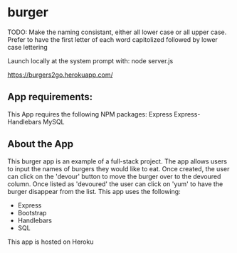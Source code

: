 # burger
TODO: Make the naming consistant, either all lower case or all upper case. Prefer to have the first letter of each word capitolized followed by lower case lettering


Launch locally at the system prompt with: node server.js

https://burgers2go.herokuapp.com/
 
 ## App requirements:
This App requires the following NPM packages:
Express
Express-Handlebars
MySQL
## About the App
This burger app is an example of a full-stack project. The app allows users to input the names of burgers they would like to eat. Once created, the user can click on the 'devour' button to move the burger over to the devoured column. Once listed as 'devoured' the user can click on 'yum' to have the burger disappear from the list.
This app uses the following:
* Express
* Bootstrap
* Handlebars
* SQL

This app is hosted on Heroku


